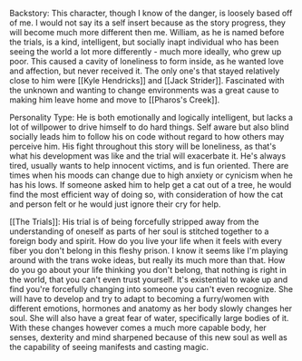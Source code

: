 Backstory:
	This character, though I know of the danger, is loosely based off of me. I would not say its a self insert because as the story progress, they will become much more different then me. William, as he is named before the trials, is a kind, intelligent, but socially inapt individual who has been seeing the world a lot more differently - much more ideally, who grew up poor. This caused a cavity of loneliness to form inside, as he wanted love and affection, but never received it. The only one's that stayed relatively close to him were [[Kyle Hendricks]] and [[Jack Strider]]. Fascinated with the unknown and wanting to change environments was a great cause to making him leave home and move to [[Pharos's Creek]]. 

Personality Type:
	He is both emotionally and logically intelligent, but lacks a lot of willpower to drive himself to do hard things. Self aware but also blind socially leads him to follow his on code without regard to how others may perceive him. His fight throughout this story will be loneliness, as that's what his development was like and the trial will exacerbate it. He's always tired, usually wants to help innocent victims, and is fun oriented. There are times when his moods can change due to high anxiety or cynicism when he has his lows. If someone asked him to help get a cat out of a tree, he would find the most efficient way of doing so, with consideration of how the cat and person felt or he would just ignore their cry for help.

[[The Trials]]:
	His trial is of being forcefully stripped away from the understanding of oneself as parts of her soul is stitched together to a foreign body and spirit. How do you live your life when it feels with every fiber you don't belong in this fleshy prison. I know it seems like I'm playing around with the trans woke ideas, but really its much more than that. How do you go about your life thinking you don't belong, that nothing is right in the world, that you can't even trust yourself. It's existential to wake up and find you're forcefully changing into someone you can't even recognize. She will have to develop and try to adapt to becoming a furry/women with different emotions, hormones and anatomy as her body slowly changes her soul. She will also have a great fear of water, specifically large bodies of it. With these changes however comes a much more capable body, her senses, dexterity and mind sharpened because of this new soul as well as the capability of seeing manifests and casting magic.      